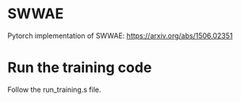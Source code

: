 # SWWAE
Pytorch implementation of SWWAE: https://arxiv.org/abs/1506.02351

# Run the training code
Follow the run_training.s file.
